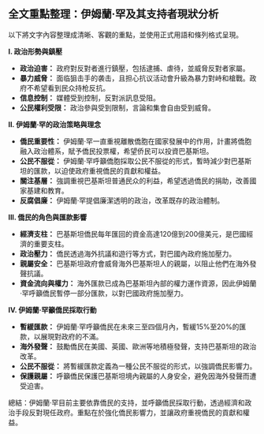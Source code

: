 ## 全文重點整理：伊姆蘭·罕及其支持者現狀分析

以下將文字內容整理成清晰、客觀的重點，並使用正式用語和條列格式呈現。

**I. 政治形勢與鎮壓**

*   **政治迫害：** 政府對反對者進行鎮壓，包括逮捕、虐待，並威脅反對者家屬。
*   **暴力威脅：** 面临狙击手的袭击，且担心抗议活动會升級為暴力對峙和槍戰。政府不希望看到民众持枪反抗。
*   **信息控制：** 媒體受到控制，反對派訊息受阻。
*   **公民權利受限：** 政治參與受到限制，言論和集會自由受到威脅。

**II. 伊姆蘭·罕的政治策略與理念**

*   **僑民重要性：** 伊姆蘭·罕一直重視離散僑胞在國家發展中的作用，計畫將僑胞融入政治體系，賦予僑民投票權，希望侨民可以投資巴基斯坦。
*   **公民不服從：** 伊姆蘭·罕呼籲僑胞採取公民不服從的形式，暫時減少對巴基斯坦的匯款，以迫使政府重視僑民的貢獻和權益。
*   **關注基層：** 強調重視巴基斯坦普通民众的利益，希望透過僑民的捐助，改善國家基建和教育。
*   **反腐倡廉：** 伊姆蘭·罕提倡廉潔透明的政治，改革既存的政治體制。

**III. 僑民的角色與匯款影響**

*   **經濟支柱：** 巴基斯坦僑民每年匯回的資金高達120億到200億美元，是巴國經濟的重要支柱。
*   **政治壓力：** 僑民透過海外抗議和遊行等方式，對巴國內政府施加壓力。
*   **親屬安全：** 巴基斯坦政府會威脅海外巴基斯坦人的親屬，以阻止他們在海外發聲抗議。
*   **資金流向與權力：** 海外匯款已成為巴基斯坦內部的權力運作資源，因此伊姆蘭·罕呼籲僑民暫停一部分匯款，以對巴國政府施加壓力。

**IV. 伊姆蘭·罕籲僑民採取行動**

*   **暫緩匯款：** 伊姆蘭·罕呼籲僑民在未來三至四個月內，暫緩15%至20%的匯款，以展現對政府的不滿。
*   **海外發聲：** 鼓勵僑民在美國、英國、歐洲等地積極發聲，支持巴基斯坦的政治改革。
*   **公民不服從：** 將暫緩匯款定義為一種公民不服從的形式，以強調僑民影響力。
*   **保護親屬：** 呼籲僑民保護巴基斯坦境內親屬的人身安全，避免因海外發聲而遭受迫害。

總結：伊姆蘭·罕目前主要依靠僑民的支持，並呼籲僑民採取行動，透過經濟和政治手段反對現任政府。重點在於強化僑民影響力，並讓政府重視僑民的貢獻和權益。
